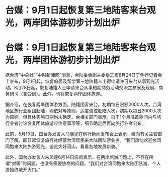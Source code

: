 # 台媒：9月1日起恢复第三地陆客来台观光，两岸团体游初步计划出炉

# 台媒：9月1日起恢复第三地陆客来台观光，两岸团体游初步计划出炉

据台湾“中央社”“中时新闻网”消息，台陆委会副主委詹志宏8月24日于例行记者会上宣布，9月1日起，恢复旅居及留学第三地陆籍人士得申请许可来台从事观光活动。8月28日起，恢复陆籍人士申请来台从事短期商务活动交流之参展及观展、商务研习（含受训）。此外，也将恢复两岸团体旅游。

据介绍，在恢复两岸团体游方面，陆籍团客来台，初期每日限额2000人次。台湾地区旅行业组团赴陆，则依对等原则，适度调控赴陆人次，初期以每日2000人次为原则。但具体实施日期尚未确定。台相关部门表示，将于1个月准备期间内与旅行业者讨论恢复团体旅游应注意事项等，细节确定后再向旅行业者公布。

此前，5月19日，国台办发言人马晓光在例行新闻发布会上表示，经向有关主管部门了解，即日起恢复旅行社经营台湾居民来大陆团队游业务。“我们热忱欢迎台湾同胞来大陆旅游观光，游览大好河山，看看各地发展新貌。”

此外，国台办发言人朱凤莲6月14日应询表示，在两岸旅游问题上，不存在所谓“对等”的问题，也没有需要协商的问题。“我们对台湾同胞来大陆团队游、个人游始终敞开大门。”

